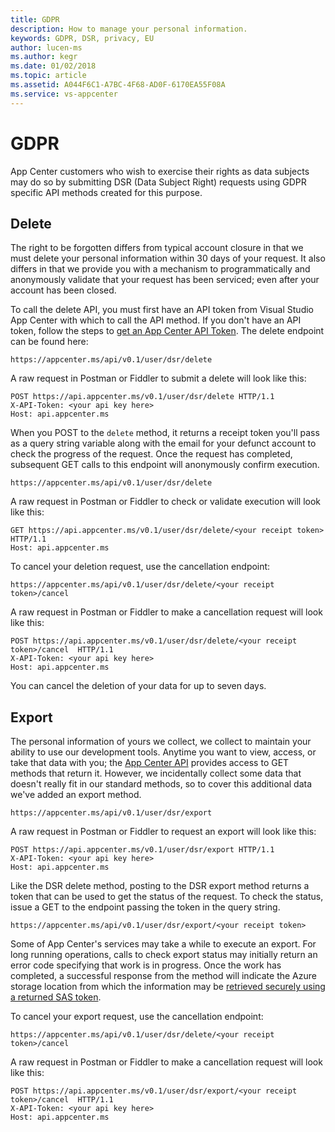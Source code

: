 ```yaml
---
title: GDPR 
description: How to manage your personal information. 
keywords: GDPR, DSR, privacy, EU
author: lucen-ms
ms.author: kegr
ms.date: 01/02/2018 
ms.topic: article 
ms.assetid: A044F6C1-A7BC-4F68-AD0F-6170EA55F08A
ms.service: vs-appcenter
---
```


# GDPR 

App Center customers who wish to exercise their rights as data subjects may do so by submitting DSR (Data Subject Right) requests using GDPR specific API methods created for this purpose. 

## Delete

The right to be forgotten differs from typical account closure in that we must delete your personal information within 30 days of your request. It also differs in that we provide you with a mechanism to programmatically and anonymously validate that your request has been serviced; even after your account has been closed.

To call the delete API, you must first have an API token from Visual Studio App Center with which to call the API method. If you don't have an API token, follow the steps to [get an App Center API Token](https://docs.microsoft.com/appcenter/api-docs/). The delete endpoint can be found here:

```TEXT
https://appcenter.ms/api/v0.1/user/dsr/delete
```

A raw request in Postman or Fiddler to submit a delete will look like this:

```TEXT
POST https://api.appcenter.ms/v0.1/user/dsr/delete HTTP/1.1
X-API-Token: <your api key here>
Host: api.appcenter.ms
```

When you POST to the `delete` method, it returns a receipt token you'll pass as a query string variable along with the email for your defunct account to check the progress of the request. Once the request has completed, subsequent GET calls to this endpoint will anonymously confirm execution. 

```TEXT
https://appcenter.ms/api/v0.1/user/dsr/delete
```

A raw request in Postman or Fiddler to check or validate execution will look like this:

```TEXT
GET https://api.appcenter.ms/v0.1/user/dsr/delete/<your receipt token>  HTTP/1.1
Host: api.appcenter.ms
```

To cancel your deletion request, use the cancellation endpoint:

```TEXT
https://appcenter.ms/api/v0.1/user/dsr/delete/<your receipt token>/cancel
```

A raw request in Postman or Fiddler to make a cancellation request will look like this:

```TEXT
POST https://api.appcenter.ms/v0.1/user/dsr/delete/<your receipt token>/cancel  HTTP/1.1
X-API-Token: <your api key here>
Host: api.appcenter.ms
```

You can cancel the deletion of your data for up to seven days.

## Export

The personal information of yours we collect, we collect to maintain your ability to use our development tools. Anytime you want to view, access, or take that data with you; the [App Center API](https://openapi.appcenter.ms/) provides access to GET methods that return it. However, we incidentally collect some data that doesn't really fit in our standard methods, so to cover this additional data we've added an export method.

```TEXT
https://appcenter.ms/api/v0.1/user/dsr/export
```

A raw request in Postman or Fiddler to request an export will look like this:

```TEXT
POST https://api.appcenter.ms/v0.1/user/dsr/export HTTP/1.1   
X-API-Token: <your api key here>  
Host: api.appcenter.ms
```

Like the DSR delete method, posting to the DSR export method returns a token that can be used to get the status of the request. To check the status, issue a GET to the endpoint passing the token in the query string.

```TEXT
https://appcenter.ms/api/v0.1/user/dsr/export/<your receipt token>
```

Some of App Center's services may take a while to execute an export. For long running operations, calls to check export status may initially return an error code specifying that work is in progress. Once the work has completed, a successful response from the method will indicate the Azure storage location from which the information may be [retrieved securely using a returned SAS token](https://docs.microsoft.com/azure/storage/common/storage-dotnet-shared-access-signature-part-1#sas-examples). 

To cancel your export request, use the cancellation endpoint:

```TEXT
https://appcenter.ms/api/v0.1/user/dsr/delete/<your receipt token>/cancel
```

A raw request in Postman or Fiddler to make a cancellation request will look like this:

```TEXT
POST https://api.appcenter.ms/v0.1/user/dsr/export/<your receipt token>/cancel  HTTP/1.1
X-API-Token: <your api key here>
Host: api.appcenter.ms
```
